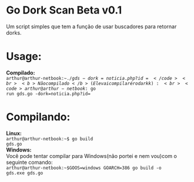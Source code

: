 # Go Dork Scan Beta v0.1
Um script simples que tem a função de usar buscadores para retornar dorks.
# Usage:
<b>Compilado:</b>
<br><code>arthur@arthur-netbook:~$./gds -dork=noticia.php?id=</code>
<br><b>Não compilado</b>(Ele vai compilar é rodar kk):
<br><code>arthur@arthur-netbook:~$go run gds.go -dork=noticia.php?id=</code>
# Compilando:
<b>Linux:</b>
<br><code>arthur@arthur-netbook:~$ go build gds.go</code>
<br><b>Windows:</b>
<br>Você pode tentar compilar para Windows(não portei e nem vou)com o seguinte comando:
<br><code>arthur@arthur-netbook:~$GOOS=windows GOARCH=386 go build -o gds.exe gds.go</code>
